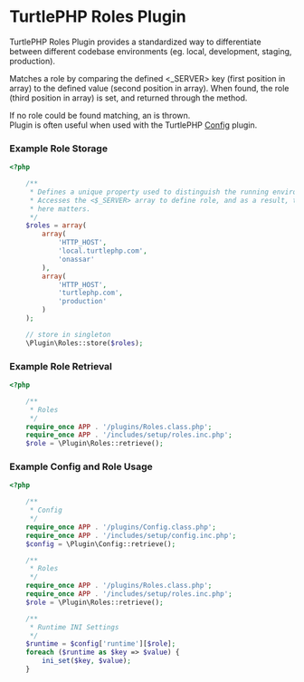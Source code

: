 TurtlePHP Roles Plugin
===
TurtlePHP Roles Plugin provides a standardized way to differentiate between
different codebase environments (eg. local, development, staging, production).

Matches a role by comparing the defined <_SERVER> key (first position in
array) to the defined value (second position in array). When found, the
role (third position in array) is set, and returned through the
<retrieve> method.

If no role could be found matching, an <Exception> is thrown.  
Plugin is often useful when used with the TurtlePHP
[Config](https://github.com/onassar/TurtlePHP-ConfigPlugin) plugin.

### Example Role Storage
``` php
<?php

    /**
     * Defines a unique property used to distinguish the running environment.
     * Accesses the <$_SERVER> array to define role, and as a result, the order
     * here matters.
     */
    $roles = array(
        array(
            'HTTP_HOST',
            'local.turtlephp.com',
            'onassar'
        ),
        array(
            'HTTP_HOST',
            'turtlephp.com',
            'production'
        )
    );

    // store in singleton
    \Plugin\Roles::store($roles);

```

### Example Role Retrieval
``` php
<?php

    /**
     * Roles
     */
    require_once APP . '/plugins/Roles.class.php';
    require_once APP . '/includes/setup/roles.inc.php';
    $role = \Plugin\Roles::retrieve();

```

### Example Config and Role Usage
``` php
<?php

    /**
     * Config
     */
    require_once APP . '/plugins/Config.class.php';
    require_once APP . '/includes/setup/config.inc.php';
    $config = \Plugin\Config::retrieve();

    /**
     * Roles
     */
    require_once APP . '/plugins/Roles.class.php';
    require_once APP . '/includes/setup/roles.inc.php';
    $role = \Plugin\Roles::retrieve();

    /**
     * Runtime INI Settings
     */
    $runtime = $config['runtime'][$role];
    foreach ($runtime as $key => $value) {
        ini_set($key, $value);
    }

```
